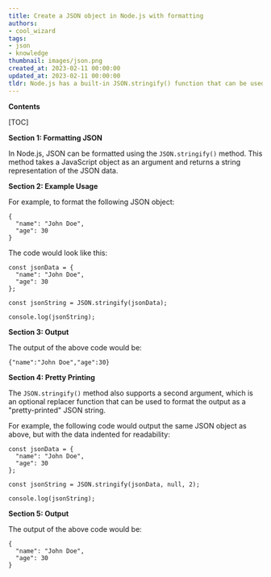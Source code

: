 ```yaml
---
title: Create a JSON object in Node.js with formatting
authors:
- cool_wizard
tags:
- json
- knowledge
thumbnail: images/json.png
created_at: 2023-02-11 00:00:00
updated_at: 2023-02-11 00:00:00
tldr: Node.js has a built-in JSON.stringify() function that can be used to format JSON.
---
```


**Contents**

[TOC]

**Section 1: Formatting JSON**

In Node.js, JSON can be formatted using the `JSON.stringify()` method. This method takes a JavaScript object as an argument and returns a string representation of the JSON data.

**Section 2: Example Usage**

For example, to format the following JSON object:

```
{
  "name": "John Doe",
  "age": 30
}
```

The code would look like this:

```
const jsonData = {
  "name": "John Doe",
  "age": 30
};

const jsonString = JSON.stringify(jsonData);

console.log(jsonString);
```

**Section 3: Output**

The output of the above code would be:

`{"name":"John Doe","age":30}`

**Section 4: Pretty Printing**

The `JSON.stringify()` method also supports a second argument, which is an optional replacer function that can be used to format the output as a "pretty-printed" JSON string.

For example, the following code would output the same JSON object as above, but with the data indented for readability:

```
const jsonData = {
  "name": "John Doe",
  "age": 30
};

const jsonString = JSON.stringify(jsonData, null, 2);

console.log(jsonString);
```

**Section 5: Output**

The output of the above code would be:

```
{
  "name": "John Doe",
  "age": 30
}
```
